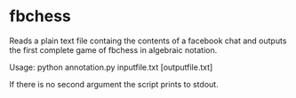 # fbchess

Reads a plain text file containg the contents of a facebook chat and outputs the first complete game of fbchess in algebraic notation.

Usage:
python annotation.py inputfile.txt [outputfile.txt]

If there is no second argument the script prints to stdout.
